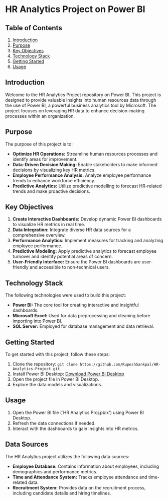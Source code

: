 


# HR Analytics Project on Power BI

## Table of Contents

1. [Introduction](#introduction)
2. [Purpose](#purpose)
3. [Key Objectives](#key-objectives)
4. [Technology Stack](#technology-stack)
5. [Getting Started](#getting-started)
6. [Usage](#usage)


## Introduction

Welcome to the HR Analytics Project repository on Power BI. This project is designed to provide valuable insights into human resources data through the use of Power BI, a powerful business analytics tool by Microsoft. The project focuses on leveraging HR data to enhance decision-making processes within an organization.

## Purpose

The purpose of this project is to:

- **Optimize HR Operations:** Streamline human resources processes and identify areas for improvement.
- **Data-Driven Decision Making:** Enable stakeholders to make informed decisions by visualizing key HR metrics.
- **Employee Performance Analysis:** Analyze employee performance trends to enhance workforce efficiency.
- **Predictive Analytics:** Utilize predictive modelling to forecast HR-related trends and make proactive decisions.

## Key Objectives

1. **Create Interactive Dashboards:** Develop dynamic Power BI dashboards to visualize HR metrics in real time.
2. **Data Integration:** Integrate diverse HR data sources for a comprehensive overview.
3. **Performance Analytics:** Implement measures for tracking and analyzing employee performance.
4. **Predictive Modeling:** Apply predictive analytics to forecast employee turnover and identify potential areas of concern.
5. **User-Friendly Interface:** Ensure the Power BI dashboards are user-friendly and accessible to non-technical users.

## Technology Stack

The following technologies were used to build this project:

- **Power BI:** The core tool for creating interactive and insightful dashboards.
- **Microsoft Excel:** Used for data preprocessing and cleaning before importing into Power BI.
- **SQL Server:** Employed for database management and data retrieval.

## Getting Started

To get started with this project, follow these steps:

1. Clone the repository: `git clone https://github.com/RupeshSankpal/HR-Analytics-Project.git`
2. Install Power BI Desktop: [Download Power BI Desktop](https://powerbi.microsoft.com/en-us/desktop/)
3. Open the project file in Power BI Desktop.
4. Explore the data models and visualizations.

## Usage

1. Open the Power BI file (`HR Analytics Proj.pbix') using Power BI Desktop.
2. Refresh the data connections if needed.
3. Interact with the dashboards to gain insights into HR metrics.

## Data Sources

The HR Analytics project utilizes the following data sources:

- **Employee Database:** Contains information about employees, including demographics and performance metrics.
- **Time and Attendance System:** Tracks employee attendance and time-related data.
- **Recruitment System:** Provides data on the recruitment process, including candidate details and hiring timelines.





